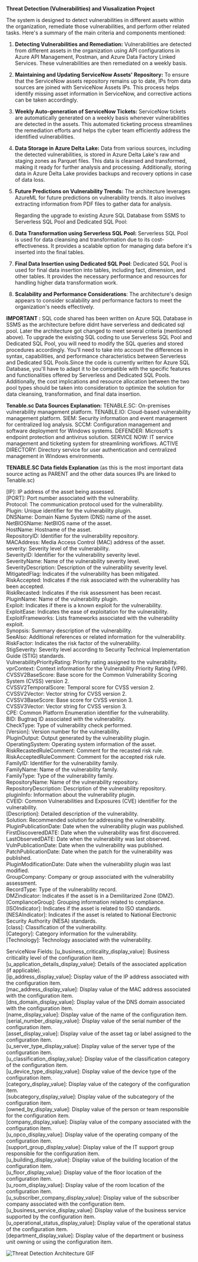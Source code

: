 **Threat Detection (Vulnerabilities) and Viusalization Project**

The system is designed to detect vulnerabilities in different assets within the organization, remediate those vulnerabilities, and perform other related tasks. Here's a summary of the main criteria and components mentioned:
1. **Detecting Vulnerabilities and Remediation:** Vulnerabilities are detected from different assets in the organization using API configurations in Azure API Management, Postman, and Azure Data Factory Linked Services. These vulnerabilities are then remediated on a weekly basis.

2. **Maintaining and Updating ServiceNow Assets' Repository:** To ensure that the ServiceNow assets repository remains up to date, IPs from data sources are joined with ServiceNow Assets IPs. This process helps identify missing asset information in ServiceNow, and corrective actions can be taken accordingly.

3. **Weekly Auto-generation of ServiceNow Tickets:** ServiceNow tickets are automatically generated on a weekly basis whenever vulnerabilities are detected in the assets. This automated ticketing process streamlines the remediation efforts and helps the cyber team efficiently address the identified vulnerabilities.

4. **Data Storage in Azure Delta Lake:** Data from various sources, including the detected vulnerabilities, is stored in Azure Delta Lake's raw and staging zones as Parquet files. This data is cleansed and transformed, making it ready for further analysis and processing. Additionally, storing data in Azure Delta Lake provides backups and recovery options in case of data loss.

5. **Future Predictions on Vulnerability Trends:** The architecture leverages AzureML for future predictions on vulnerability trends. It also involves extracting information from PDF files to gather data for analysis.

   Regarding the upgrade to existing Azure SQL Database from SSMS to Serverless SQL Pool and Dedicated SQL Pool:

6. **Data Transformation using Serverless SQL Pool:** Serverless SQL Pool is used for data cleansing and transformation due to its cost-effectiveness. It provides a scalable option for managing data before it's inserted into the final tables.

7. **Final Data Insertion using Dedicated SQL Pool**: Dedicated SQL Pool is used for final data insertion into tables, including fact, dimension, and other tables. It provides the necessary performance and resources for handling higher data transformation work.

8.	**Scalability and Performance Considerations**: The architecture's design appears to consider scalability and performance factors to meet the organization's needs effectively.

**IMPORTANT :** SQL code shared has been written on Azure SQL Database in SSMS as the architecture before didnt have serverless and dedicated sql pool. Later the architecture got changed to meet several criteria (mentioned above). To upgrade the existing SQL coding to use Serverless SQL Pool and Dedicated SQL Pool, you will need to modify the SQL queries and stored procedures accordingly. You'll need to take into account the differences in syntax, capabilities, and performance characteristics between Serverless and Dedicated SQL Pools.Since the code is currently written for Azure SQL Database, you'll have to adapt it to be compatible with the specific features and functionalities offered by Serverless and Dedicated SQL Pools. Additionally, the cost implications and resource allocation between the two pool types should be taken into consideration to optimize the solution for data cleansing, transformation, and final data insertion.

**Tenable.sc Data Sources Explanation:** 
TENABLE.SC: On-premises vulnerability management platform.
TENABLE.IO: Cloud-based vulnerability management platform.
SIEM: Security information and event management for centralized log analysis.
SCCM: Configuration management and software deployment for Windows systems.
DEFENDER: Microsoft's endpoint protection and antivirus solution.
SERVICE NOW: IT service management and ticketing system for streamlining workflows.
ACTIVE DIRECTORY: Directory service for user authentication and centralized management in Windows environments.

**TENABLE.SC Data fields Explanation** (as this is the most important data source acting as PARENT and the other data sources IPs are linked to Tenable.sc)

[IP]: IP address of the asset being assessed.   
[PORT]: Port number associated with the vulnerability.   
Protocol: The communication protocol used for the vulnerability.   
Plugin: Unique identifier for the vulnerability plugin.   
DNSName: Domain Name System (DNS) name of the asset.   
NetBIOSName: NetBIOS name of the asset.   
HostName: Hostname of the asset.   
RepositoryID: Identifier for the vulnerability repository.   
MACAddress: Media Access Control (MAC) address of the asset.   
severity: Severity level of the vulnerability.   
SeverityID: Identifier for the vulnerability severity level.   
SeverityName: Name of the vulnerability severity level.   
SeverityDescription: Description of the vulnerability severity level.   
MitigatedFlag: Indicates if the vulnerability has been mitigated.   
RiskAccepted: Indicates if the risk associated with the vulnerability has been accepted.   
RiskRecasted: Indicates if the risk assessment has been recast.   
PluginName: Name of the vulnerability plugin.   
Exploit: Indicates if there is a known exploit for the vulnerability.   
ExploitEase: Indicates the ease of exploitation for the vulnerability.         
ExploitFrameworks: Lists frameworks associated with the vulnerability exploit.   
Synopsis: Summary description of the vulnerability.   
SeeAlso: Additional references or related information for the vulnerability.   
RiskFactor: Indicates the risk factor of the vulnerability.   
StigSeverity: Severity level according to Security Technical Implementation Guide (STIG) standards.   
VulnerabilityPriorityRating: Priority rating assigned to the vulnerability.   
vprContext: Context information for the Vulnerability Priority Rating (VPR).   
CVSSV2BaseScore: Base score for the Common Vulnerability Scoring System (CVSS) version 2.   
CVSSV2TemporalScore: Temporal score for CVSS version 2.   
CVSSV2Vector: Vector string for CVSS version 2.   
CVSSV3BaseScore: Base score for CVSS version 3.   
CVSSV3Vector: Vector string for CVSS version 3.   
CPE: Common Platform Enumeration identifier for the vulnerability.   
BID: Bugtraq ID associated with the vulnerability.   
CheckType: Type of vulnerability check performed.   
[Version]: Version number for the vulnerability.   
PluginOutput: Output generated by the vulnerability plugin.   
OperatingSystem: Operating system information of the asset.   
RiskRecastedRuleComment: Comment for the recasted risk rule.   
RiskAcceptedRuleComment: Comment for the accepted risk rule.   
FamilyID: Identifier for the vulnerability family.   
FamilyName: Name of the vulnerability family.   
FamilyType: Type of the vulnerability family.   
RepositoryName: Name of the vulnerability repository.   
RepositoryDescription: Description of the vulnerability repository.   
pluginInfo: Information about the vulnerability plugin.   
CVEID: Common Vulnerabilities and Exposures (CVE) identifier for the vulnerability.   
[Description]: Detailed description of the vulnerability.   
Solution: Recommended solution for addressing the vulnerability.   
PluginPublicationDate: Date when the vulnerability plugin was published.   
FirstDiscoveredDATE: Date when the vulnerability was first discovered.   
LastObservedDATE: Date when the vulnerability was last observed.   
VulnPublicationDate: Date when the vulnerability was published.   
PatchPublicationDate: Date when the patch for the vulnerability was published.   
PluginModificationDate: Date when the vulnerability plugin was last modified.   
GroupCompany: Company or group associated with the vulnerability assessment.   
RecordType: Type of the vulnerability record.   
DMZindicator: Indicates if the asset is in a Demilitarized Zone (DMZ).   
[ComplianceGroup]: Grouping information related to compliance.   
[ISOIndicator]: Indicates if the asset is related to ISO standards.   
[NESAIndicator]: Indicates if the asset is related to National Electronic Security Authority (NESA) standards.   
[class]: Classification of the vulnerability.   
[Category]: Category information for the vulnerability.   
[Technology]: Technology associated with the vulnerability.   

ServiceNow Fields:
[u_business_criticality_display_value]: Business criticality level of the configuration item.   
[u_application_details_display_value]: Details of the associated application (if applicable).   
[ip_address_display_value]: Display value of the IP address associated with the configuration item.   
[mac_address_display_value]: Display value of the MAC address associated with the configuration item.   
[dns_domain_display_value]: Display value of the DNS domain associated with the configuration item.   
[name_display_value]: Display value of the name of the configuration item.   
[serial_number_display_value]: Display value of the serial number of the configuration item.   
[asset_display_value]: Display value of the asset tag or label assigned to the configuration item.   
[u_server_type_display_value]: Display value of the server type of the configuration item.   
[u_classification_display_value]: Display value of the classification category of the configuration item.   
[u_device_type_display_value]: Display value of the device type of the configuration item.   
[category_display_value]: Display value of the category of the configuration item.   
[subcategory_display_value]: Display value of the subcategory of the configuration item.   
[owned_by_display_value]: Display value of the person or team responsible for the configuration item.   
[company_display_value]: Display value of the company associated with the configuration item.   
[u_opco_display_value]: Display value of the operating company of the configuration item.   
[support_group_display_value]: Display value of the IT support group responsible for the configuration item.   
[u_building_display_value]: Display value of the building location of the configuration item.   
[u_floor_display_value]: Display value of the floor location of the configuration item.   
[u_room_display_value]: Display value of the room location of the configuration item.   
[u_subscriber_company_display_value]: Display value of the subscriber company associated with the configuration item.   
[u_business_service_display_value]: Display value of the business service supported by the configuration item.   
[u_operational_status_display_value]: Display value of the operational status of the configuration item.   
[department_display_value]: Display value of the department or business unit owning or using the configuration item.   


![Threat Detection Architecture GIF](https://github.com/DataTech-Solutions/Threat-Detection-and-Visualization/assets/140796709/a2e40746-7389-4f29-a778-63b1fdd168cd)


